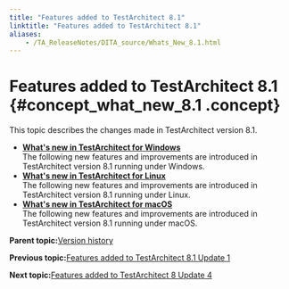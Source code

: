 ```yaml
--- 
title: "Features added to TestArchitect 8.1"
linktitle: "Features added to TestArchitect 8.1"
aliases: 
    - /TA_ReleaseNotes/DITA_source/Whats_New_8.1.html
---
```

# Features added to TestArchitect 8.1 {#concept_what_new_8.1 .concept}

This topic describes the changes made in TestArchitect version 8.1.

-   **[What's new in TestArchitect for Windows](../../TA_ReleaseNotes/DITA_source/Whats_New_8.1_Windows.html)**  
The following new features and improvements are introduced in TestArchitect version 8.1 running under Windows.
-   **[What's new in TestArchitect for Linux](../../TA_ReleaseNotes/DITA_source/Whats_New_8.1_Linux.html)**  
The following new features and improvements are introduced in TestArchitect version 8.1 running under Linux.
-   **[What's new in TestArchitect for macOS](../../TA_ReleaseNotes/DITA_source/Whats_New_8.1_Mac.html)**  
The following new features and improvements are introduced in TestArchitect version 8.1 running under macOS.

**Parent topic:**[Version history](../../TA_ReleaseNotes/DITA_source/Version_History.html)

**Previous topic:**[Features added to TestArchitect 8.1 Update 1](../../TA_ReleaseNotes/DITA_source/Whats_New_8.1_update_1.html)

**Next topic:**[Features added to TestArchitect 8 Update 4](../../TA_ReleaseNotes/DITA_source/Whats_New_8_update_4.html)

